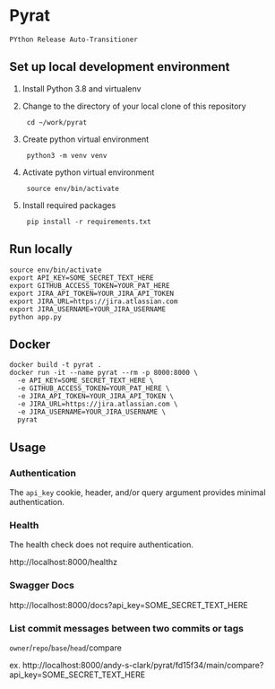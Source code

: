 # Pyrat

`PYthon Release Auto-Transitioner`

## Set up local development environment

1. Install Python 3.8 and virtualenv
2. Change to the directory of your local clone of this repository

        cd ~/work/pyrat
3. Create python virtual environment

        python3 -m venv venv
4. Activate python virtual environment

        source env/bin/activate
5. Install required packages

        pip install -r requirements.txt

## Run locally

    source env/bin/activate
    export API_KEY=SOME_SECRET_TEXT_HERE
    export GITHUB_ACCESS_TOKEN=YOUR_PAT_HERE
    export JIRA_API_TOKEN=YOUR_JIRA_API_TOKEN
    export JIRA_URL=https://jira.atlassian.com
    export JIRA_USERNAME=YOUR_JIRA_USERNAME
    python app.py

## Docker

    docker build -t pyrat .
    docker run -it --name pyrat --rm -p 8000:8000 \
      -e API_KEY=SOME_SECRET_TEXT_HERE \
      -e GITHUB_ACCESS_TOKEN=YOUR_PAT_HERE \
      -e JIRA_API_TOKEN=YOUR_JIRA_API_TOKEN \
      -e JIRA_URL=https://jira.atlassian.com \
      -e JIRA_USERNAME=YOUR_JIRA_USERNAME \
      pyrat

## Usage

### Authentication

The `api_key` cookie, header, and/or query argument provides minimal authentication.

### Health
The health check does not require authentication.

http://localhost:8000/healthz

### Swagger Docs

http://localhost:8000/docs?api_key=SOME_SECRET_TEXT_HERE

### List commit messages between two commits or tags

`owner`/`repo`/`base`/`head`/compare

ex. http://localhost:8000/andy-s-clark/pyrat/fd15f34/main/compare?api_key=SOME_SECRET_TEXT_HERE
